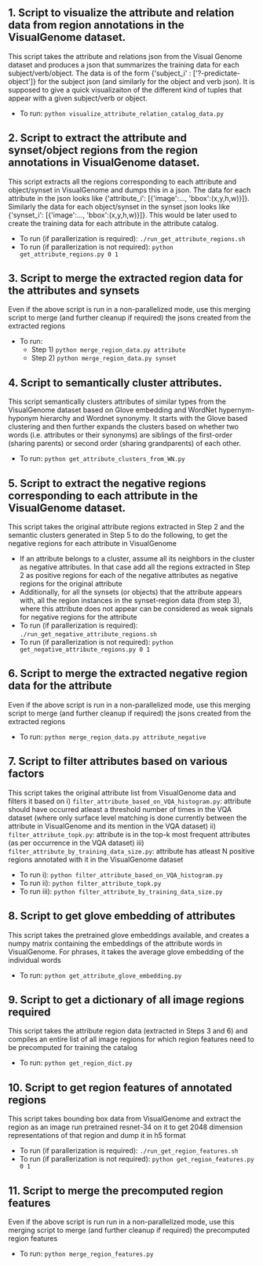 ## 1. Script to visualize the attribute and relation data from region annotations in the VisualGenome dataset. 
This script takes the attribute and relations json from the Visual Genome dataset and produces a json that summarizes the training data for each subject/verb/object. The data is of the form {'subject_i' : ['?-predictate-object']} for the subject json (and similarly for the object and verb json). It is supposed to give a quick visualizaiton of the different kind of tuples that appear with a given subject/verb or object.
* To run:  `python visualize_attribute_relation_catalog_data.py`

## 2. Script to extract the attribute and synset/object regions from the region annotations in VisualGenome dataset.
This script extracts all the regions corresponding to each attribute and object/synset in VisualGenome and dumps this in a json. The data for each attribute in the json looks like {'attribute_i': [{'image':..., 'bbox':(x,y,h,w)}]}. Similarly the data for each object/synset in the synset json looks like {'synset_i': [{'image':..., 'bbox':(x,y,h,w)}]}. This would be later used to create the training data for each attribute in the attribute catalog.
* To run (if parallerization is required): `./run_get_attribute_regions.sh`
* To run (if parallerization is not required): `python get_attribute_regions.py 0 1`

## 3. Script to merge the extracted region data for the attributes and synsets
Even if the above script is run in a non-parallelized mode, use this merging script to merge (and further cleanup if required) the jsons created from the extracted regions
* To run: 
   * Step 1) `python merge_region_data.py attribute` 
   * Step 2) `python merge_region_data.py synset`

## 4. Script to semantically cluster attributes.
This script semantically clusters attributes of similar types from the VisualGenome dataset based on Glove embedding and WordNet hypernym-hyponym hierarchy and Wordnet synonymy. It starts with the Glove based clustering and then further expands the clusters based on whether two words (i.e. attributes or their synonyms) are siblings of the first-order (sharing parents) or second order (sharing grandparents) of each other. 
* To run: `python get_attribute_clusters_from_WN.py`

## 5. Script to extract the negative regions corresponding to each attribute in the VisualGenome dataset. 
This script takes the original attribute regions extracted in Step 2 and the semantic clusters generated in Step 5 to do the following, to get the negative regions for each attribute in VisualGenome
* If an attribute belongs to a cluster, assume all its neighbors in the cluster as negative attributes. In that case add all the regions extracted in Step 2 as positive regions for each of the negative attributes as negative regions for the original attribute
* Additionally, for all the synsets (or objects) that the attribute appears with, all the region instances in the synset-region data (from step 3), where this attribute does not appear can be considered as weak signals for negative regions for the attribute
* To run (if parallerization is required): `./run_get_negative_attribute_regions.sh`
* To run (if parallerization is not required): `python get_negative_attribute_regions.py 0 1`

## 6. Script to merge the extracted negative region data for the attribute
Even if the above script is run in a non-parallelized mode, use this merging script to merge (and further cleanup if required) the jsons created from the extracted regions
* To run: `python merge_region_data.py attribute_negative`

## 7. Script to filter attributes based on various factors
 This script takes the original attribute list from VisualGenome data and filters it based on 
 i) `filter_attribute_based_on_VQA_histogram.py`: attribute should have occurred atleast a threshold number of times in the VQA dataset (where only surface level matching is done currently between the attribute in VisualGenome and its mention in the VQA dataset)
 ii) `filter_attribute_topk.py`: attribute is in the top-k most frequent attributes (as per occurrence in the VQA dataset)
 iii) `filter_attribute_by_training_data_size.py`: attribute has atleast N positive regions annotated with it in the VisualGenome dataset
 * To run i): `python filter_attribute_based_on_VQA_histogram.py`
 * To run ii): `python filter_attribute_topk.py`
 * To run iii): `python filter_attribute_by_training_data_size.py`

## 8. Script to get glove embedding of attributes
This script takes the pretrained glove embeddings available, and creates a numpy matrix containing the embeddings of the attribute words in VisualGenome. For phrases, it takes the average glove embedding of the individual words
* To run: `python get_attribute_glove_embedding.py`

## 9. Script to get a dictionary of all image regions required
This script takes the attribute region data (extracted in Steps 3 and 6) and compiles an entire list of all image regions for which region features need to be precomputed for training the catalog
* To run: `python get_region_dict.py`

## 10. Script to get region features of annotated regions
This script takes bounding box data from VisualGenome and extract the region as an image run pretrained resnet-34 on it to get 2048 dimension representations of that region and dump it in h5 format
* To run (if parallerization is required): `./run_get_region_features.sh`
* To run (if parallerization is not required): `python get_region_features.py 0 1`

## 11. Script to merge the precomputed region features 
Even if the above script is run run in a non-parallelized mode, use this merging script to merge (and further cleanup if required) the precomputed region features
* To run: `python merge_region_features.py`

<!--
python visualize_attribute_relation_catalog_data.py
./run_get_attribute_regions.sh
python merge_region_data.py attribute
python merge_region_data.py synset
python get_attribute_clusters_from_WN.py
./run_get_negative_attribute_regions.sh
python merge_region_data.py attribute_negative
python filter_attribute_based_on_VQA_histogram.py
python filter_attribute_topk.py
filter_attribute_by_training_data_size.py
python get_attribute_glove_embedding.py
python get_region_dict.py
./run_get_region_features.sh
python merge_region_features.py
-->
